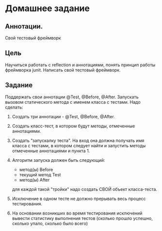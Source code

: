 # Домашнее задание
## Аннотации.
Свой тестовый фреймворк

## Цель
Научиться работать с reflection и аннотациями, понять принцип работы фреймворка junit.
Написать свой тестовый фреймворк.

## Задание
Поддержать свои аннотации @Test, @Before, @After.
Запускать вызовом статического метода с именем класса с тестами.
Надо сделать:
1) Создать три аннотации - @Test, @Before, @After.
2) Создать класс-тест, в котором будут методы, отмеченные аннотациями.
3) Создать "запускалку теста". На вход она должна получать имя класса с тестами, в котором следует найти и запустить методы отмеченные аннотациями и пункта 1.
4) Алгоритм запуска должен быть следующий:
   * метод(ы) Before
   * текущий метод Test
   * метод(ы) After
    
   для каждой такой "тройки" надо создать СВОЙ объект класса-теста.
5) Исключение в одном тесте не должно прерывать весь процесс тестирования.
6) На основании возникших во время тестирования исключений вывести статистику выполнения тестов (сколько прошло успешно, сколько упало, сколько было всего)